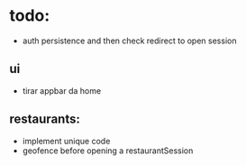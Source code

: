 # todo:

- auth persistence and then check redirect to open session

## ui

- tirar appbar da home

## restaurants:

- implement unique code
- geofence before opening a restaurantSession

